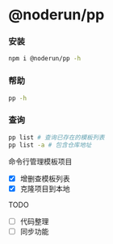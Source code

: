 # @noderun/pp

### 安装
```bash
npm i @noderun/pp -h
```
### 帮助
```bash
pp -h
```
### 查询
```bash
pp list # 查询已存在的模板列表
pp list -a # 包含仓库地址
```

命令行管理模板项目

* [x] 增删查模板列表
* [x] 克隆项目到本地

TODO

* [ ] 代码整理
* [ ] 同步功能

